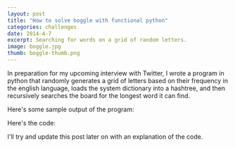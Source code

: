 ```yaml
---
layout: post
title: "How to solve boggle with functional python"
categories: challenges
date: 2014-4-7
excerpt: Searching for words on a grid of random letters.
image: boggle.jpg
thumb: boggle-thumb.png
---
```


In preparation for my upcoming interview with Twitter, I wrote a program in python that randomly generates a grid of letters based on their frequency in the english language, loads the system dictionary into a hashtree, and then recursively searches the board for the longest word it can find.

Here's some sample output of the program:
<script src="https://gist.github.com/teddyknox/10016148.js"></script>

Here's the code:
<script src="https://gist.github.com/teddyknox/10016030.js"></script>

I'll try and update this post later on with an explanation of the code.